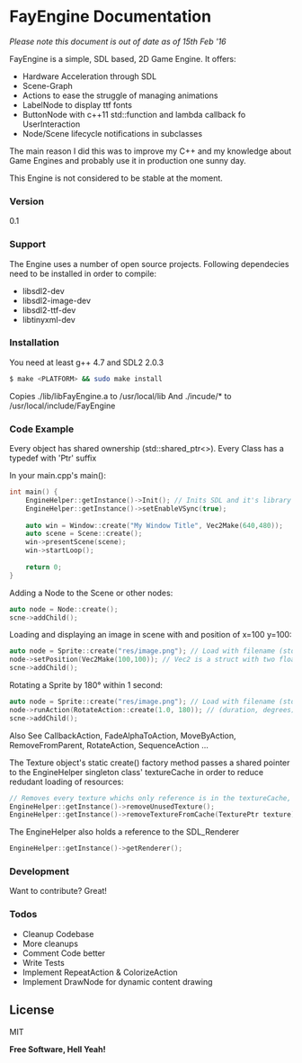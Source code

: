 # FayEngine Documentation

*Please note this document is out of date as of 15th Feb '16*

FayEngine is a simple, SDL based, 2D Game Engine.
It offers:

- Hardware Acceleration through SDL
- Scene-Graph 
- Actions to ease the struggle of managing animations
- LabelNode to display ttf fonts
- ButtonNode with c++11 std::function and lambda callback fo UserInteraction
- Node/Scene lifecycle notifications in subclasses

The main reason I did this was to improve my C++ and my knowledge about Game Engines and probably use it in production one sunny day. 

This Engine is not considered to be stable at the moment.

### Version
0.1

### Support

The Engine uses a number of open source projects. 
Following dependecies need to be installed in order to compile:
- libsdl2-dev
- libsdl2-image-dev
- libsdl2-ttf-dev
- libtinyxml-dev

### Installation

You need at least g++ 4.7 and SDL2 2.0.3

```sh
$ make <PLATFORM> && sudo make install
```

Copies ./lib/libFayEngine.a to /usr/local/lib 
And ./incude/* to /usr/local/include/FayEngine 


### Code Example

Every object has shared ownership (std::shared_ptr<>). Every Class has a typedef with 'Ptr' suffix

In your main.cpp's main():
```cpp
int main() {
    EngineHelper::getInstance()->Init(); // Inits SDL and it's library extensions
    EngineHelper::getInstance()->setEnableVSync(true);    
    
    auto win = Window::create("My Window Title", Vec2Make(640,480));
    auto scene = Scene::create();
    win->presentScene(scene);
    win->startLoop();
    
    return 0;
}
```

Adding a Node to the Scene or other nodes:
```cpp
auto node = Node::create();
scne->addChild();
```

Loading and displaying an image in scene with and position of x=100 y=100:
```cpp
auto node = Sprite::create("res/image.png"); // Load with filename (std::string)
node->setPosition(Vec2Make(100,100)); // Vec2 is a struct with two float vars called x and y
scne->addChild();
```

Rotating a Sprite by 180° within 1 second:
```cpp
auto node = Sprite::create("res/image.png"); // Load with filename (std::string)
node->runAction(RotateAction::create(1.0, 180)); // (duration, degrees)
scne->addChild();
```

Also See CallbackAction, FadeAlphaToAction, MoveByAction, RemoveFromParent, RotateAction, SequenceAction ...



The Texture object's static create() factory method passes a shared pointer to the EngineHelper singleton class' textureCache in order to reduce redudant loading of resources:
```cpp
// Removes every texture whichs only reference is in the textureCache, thus Unused
EngineHelper::getInstance()->removeUnusedTexture();
EngineHelper::getInstance()->removeTextureFromCache(TexturePtr texture); // Removes given texture from cache, will get reloaded if needed
```

The EngineHelper also holds a reference to the SDL_Renderer
```cpp
EngineHelper::getInstance()->getRenderer();
```

### Development

Want to contribute? Great!

### Todos

- Cleanup Codebase
- More cleanups
- Comment Code better 
- Write Tests
- Implement RepeatAction & ColorizeAction
- Implement DrawNode for dynamic content drawing

License
----

MIT


**Free Software, Hell Yeah!**

